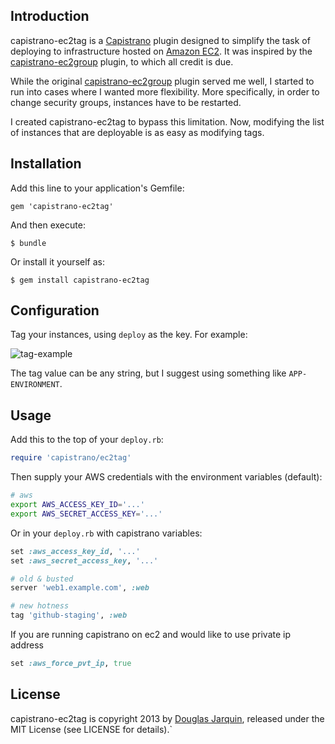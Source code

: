 ## Introduction

capistrano-ec2tag is a [Capistrano](https://github.com/capistrano/capistrano) plugin designed to simplify the
task of deploying to infrastructure hosted on [Amazon EC2](http://aws.amazon.com/ec2/). It was inspired by the [capistrano-ec2group](https://github.com/logandk/capistrano-ec2group) plugin, to which all credit is due.

While the original [capistrano-ec2group](https://github.com/logandk/capistrano-ec2group) plugin served me well, I started to run into cases where I wanted more flexibility. More specifically, in order to change security groups, instances have to be restarted.

I created capistrano-ec2tag to bypass this limitation. Now, modifying the list of instances that are deployable is as easy as modifying tags.

## Installation

Add this line to your application's Gemfile:

```
gem 'capistrano-ec2tag'
```

And then execute:

```
$ bundle
```

Or install it yourself as:

```
$ gem install capistrano-ec2tag
```

## Configuration

Tag your instances, using `deploy` as the key. For example:

![tag-example](https://f.cloud.github.com/assets/8209/939801/af9155fc-011d-11e3-9a6a-a07b0d4e9dc6.png)

The tag value can be any string, but I suggest using something like `APP-ENVIRONMENT`.

## Usage

Add this to the top of your `deploy.rb`:

```ruby
require 'capistrano/ec2tag'
```

Then supply your AWS credentials with the environment variables (default):

```zsh
# aws
export AWS_ACCESS_KEY_ID='...'
export AWS_SECRET_ACCESS_KEY='...'
```

Or in your `deploy.rb` with capistrano variables:

```ruby
set :aws_access_key_id, '...'
set :aws_secret_access_key, '...'
```

```ruby
# old & busted
server 'web1.example.com', :web

# new hotness
tag 'github-staging', :web
```
If you are running capistrano on ec2 and would like to use private
ip address

```ruby
set :aws_force_pvt_ip, true
```

## License

capistrano-ec2tag is copyright 2013 by [Douglas Jarquin](http://douglasjarquin.com/), released under the MIT License (see LICENSE for details).`
